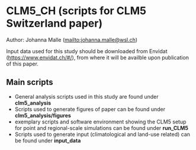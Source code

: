 # CLM5_CH (scripts for CLM5 Switzerland paper)

Author: Johanna Malle (<mailto:johanna.malle@wsl.ch>)

Input data used for this study should be downloaded from Envidat (https://www.envidat.ch/#/), from where it will be availble upon publication of this paper.

## Main scripts
* General analysis scripts used in this study are found under **clm5_analysis**
* Scripts used to generate figures of paper can be found under **clm5_analysis/figures**
* exemplary scripts and software environment showing the CLM5 setup for point and regional-scale simulations can be found under **run_CLM5**
* Scripts used to generate input (climatological and land-use related) can be found under **input_data**

